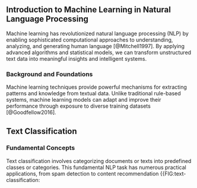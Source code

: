 ## Introduction to Machine Learning in Natural Language Processing

Machine learning has revolutionized natural language processing (NLP) by enabling sophisticated computational approaches to understanding, analyzing, and generating human language [@Mitchell1997]. By applying advanced algorithms and statistical models, we can transform unstructured text data into meaningful insights and intelligent systems.

### Background and Foundations

Machine learning techniques provide powerful mechanisms for extracting patterns and knowledge from textual data. Unlike traditional rule-based systems, machine learning models can adapt and improve their performance through exposure to diverse training datasets [@Goodfellow2016].

## Text Classification

### Fundamental Concepts

Text classification involves categorizing documents or texts into predefined classes or categories. This fundamental NLP task has numerous practical applications, from spam detection to content recommendation {{FIG:text-classification: